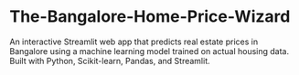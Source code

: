 # The-Bangalore-Home-Price-Wizard
An interactive Streamlit web app that predicts real estate prices in Bangalore using a machine learning model trained on actual housing data. Built with Python, Scikit-learn, Pandas, and Streamlit.
